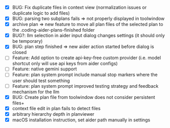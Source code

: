 - [x] BUG: Fix duplicate files in context view (normalization issues or duplicate logic to add files)
- [x] BUG: parsing two subplans fails => not properly displayed in toolwindow
- [x] archive plan => new feature to move all plan files of the selected plan to the .coding-aider-plans-finished folder
- [x] BUG?: llm selection in aider input dialog changes settings (it should only be temporary)
- [x] BUG: plan step finished => new aider action started before dialog is closed
- [ ] Feature: Add option to create api-key-free custom provider (i.e. model shortcut only will use api keys from aider configs)
- [ ] Feature: native gemini support
- [ ] Feature: plan system prompt include manual stop markers where the user should test something
- [ ] Feature: plan system prompt improved testing strategy and feedback mechanism for the llm
- [x] BUG: Create plan file from toolwindow does not consider persistent files+
- [x] context file edit in plan fails to detect files
- [x] arbitrary hierarchy depth in planviewer
- [x] macOS installation instruction, set aider path manually in settings